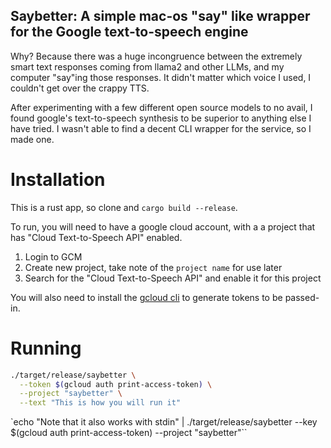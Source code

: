 Saybetter: A simple mac-os "say" like wrapper for the Google text-to-speech engine
-----------------------------------------------------------------------------------
Why? Because there was a huge incongruence between the extremely smart text responses
coming from llama2 and other LLMs, and my computer "say"ing those responses. It didn't
matter which voice I used, I couldn't get over the crappy TTS.

After experimenting with a few different open source models to no avail, I found google's
text-to-speech synthesis to be superior to anything else I have tried. I wasn't able to
find a decent CLI wrapper for the service, so I made one.

Installation
============
This is a rust app, so clone and `cargo build --release`.

To run, you will need to have a google cloud account, with a a project that has "Cloud Text-to-Speech API" enabled.

1. Login to GCM
2. Create new project, take note of the `project name` for use later
3. Search for the "Cloud Text-to-Speech API" and enable it for this project

You will also need to install the [gcloud cli](https://cloud.google.com/sdk/docs/install) to generate tokens to be passed-in.

Running
=======
```sh
./target/release/saybetter \
  --token $(gcloud auth print-access-token) \
  --project "saybetter" \
  --text "This is how you will run it"
```

`echo "Note that it also works with stdin" | ./target/release/saybetter --key $(gcloud auth print-access-token) --project "saybetter"``